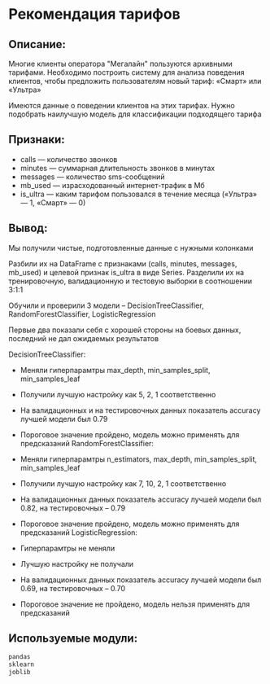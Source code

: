 # Рекомендация тарифов

## Описание:

Многие клиенты оператора "Мегалайн" пользуются архивными тарифами. Необходимо построить систему для анализа поведения клиентов, чтобы предложить пользователям новый тариф: «Смарт» или «Ультра»

Имеются данные о поведении клиентов на этих тарифах. Нужно подобрать наилучшую модель для классификации подходящего тарифа

## Признаки:
- сalls — количество звонков
- minutes — суммарная длительность звонков в минутах
- messages — количество sms-сообщений
- mb_used — израсходованный интернет-трафик в Мб
- is_ultra — каким тарифом пользовался в течение месяца («Ультра» — 1, «Смарт» — 0)

## Вывод:

Мы получили чистые, подготовленные данные с нужными колонками

Разбили их на DataFrame с признаками (calls, minutes, messages, mb_used) и целевой признак is_ultra в виде Series. Разделили их на тренировочную, валидационную и тестовую выборки в соотношении 3:1:1

Обучили и проверили 3 модели – DecisionTreeClassifier, RandomForestClassifier, LogisticRegression

Первые два показали себя с хорошей стороны на боевых данных, последний не дал ожидаемых результатов

DecisionTreeClassifier:

- Меняли гиперпарамтры max_depth, min_samples_split, min_samples_leaf

- Получили лучшую настройку как 5, 2, 1 соответственно

- На валидационных и на тестировочных данных показатель accuracy лучшей модели был 0.79

- Пороговое значение пройдено, модель можно применять для предсказаний
RandomForestClassifier:

- Меняли гиперпарамтры n_estimators, max_depth, min_samples_split, min_samples_leaf

- Получили лучшую настройку как 7, 10, 2, 1 соответственно

- На валидационных данных показатель accuracy лучшей модели был 0.82, на тестировочных – 0.79

- Пороговое значение пройдено, модель можно применять для предсказаний
LogisticRegression:

- Гиперпарамтры не меняли

- Лучшую настройку не получали

- На валидационных данных показатель accuracy лучшей модели был 0.69, на тестировочных – 0.70

- Пороговое значение не пройдено, модель нельзя применять для предсказаний

## Используемые модули:

```python
pandas 
sklearn
joblib
```